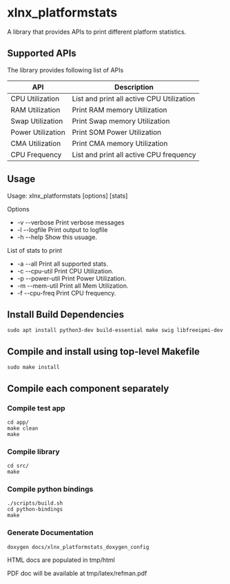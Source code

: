 # xlnx_platformstats

A library that provides APIs to print different platform statistics.

## Supported APIs

The library provides following list of APIs

| API     		| Description         				|
|-----------------	|------------------------------------		|
| CPU Utilization     	| List and print all active CPU Utilization 	|
| RAM Utilization 	| Print RAM memory Utilization 		      	|
| Swap Utilization 	| Print Swap memory Utilization		      	|
| Power Utilization 	| Print SOM Power Utilization 		      	|
| CMA Utilization 	| Print CMA memory Utilization 		      	|
| CPU Frequency 	| List and print all active CPU frequency      	|

## Usage
Usage: xlnx_platformstats [options] [stats]

 Options
*    -v --verbose	Print verbose messages
*    -l --logfile	Print output to logfile
*    -h --help		Show this usuage.

 List of stats to print
*    -a --all		Print all supported stats.
*    -c --cpu-util	Print CPU Utilization.
*    -p --power-util	Print Power Utilization.
*    -m --mem-util	Print all Mem Utilization.
*    -f --cpu-freq	Print CPU frequency.

## Install Build Dependencies
	sudo apt install python3-dev build-essential make swig libfreeipmi-dev

## Compile and install using top-level Makefile
	sudo make install

## Compile each component separately
### Compile test app
	cd app/
	make clean
	make
### Compile library
	cd src/
	make
### Compile python bindings
	./scripts/build.sh
	cd python-bindings
	make
### Generate Documentation
	doxygen docs/xlnx_platformstats_doxygen_config
HTML docs are populated in tmp/html

PDF doc will be available at tmp/latex/refman.pdf
